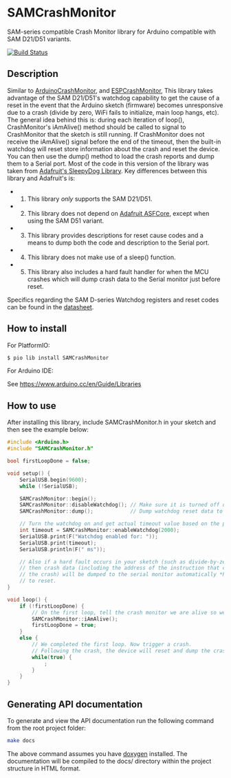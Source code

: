 # SAMCrashMonitor
SAM-series compatible Crash Monitor library for Arduino compatible with SAM D21/D51 variants.

[![Build Status](https://travis-ci.com/cyrusbuilt/SAMCrashMonitor.svg?branch=master)](https://travis-ci.com/cyrusbuilt/SAMCrashMonitor)

## Description

Similar to [ArduinoCrashMonitor](https://github.com/cyrusbuilt/ArduinoCrashMonitor),
and [ESPCrashMonitor](https://github.com/cyrusbuilt/ESPCrashMonitor), This library takes advantage of the SAM D21/D51's watchdog capability to get the
cause of a reset in the event that the Arduino sketch
(firmware) becomes unresponsive due to a crash (divide by zero, WiFi fails to
initialize, main loop hangs, etc). The general idea behind this is: during each iteration of loop(), CrashMonitor's iAmAlive() method should be called to signal to
CrashMonitor that the sketch is still running. If CrashMonitor does not
receive the iAmAlive() signal before the end of the timeout, then the built-in
watchdog will reset store information about the crash and reset the device.
You can then use the dump() method to load the crash reports and dump them to
a Serial port. Most of the code in this version of the library was taken from [Adafruit's SleepyDog Library](https://github.com/adafruit/Adafruit_SleepyDog). Key differences between this library and Adafruit's is:
- 1) This library *only* supports the SAM D21/D51.
- 2) This library does not depend on [Adafruit ASFCore](https://github.com/adafruit/Adafruit_ASFcore), except when using the SAM D51 variant.
- 3) This library provides descriptions for reset cause codes and a means to dump both the code and description to the Serial port.
- 4) This library does not make use of a sleep() function.
- 5) This library also includes a hard fault handler for when the MCU crashes which will dump crash data to the Serial monitor just before reset.

Specifics regarding the SAM D-series Watchdog registers and reset codes can be found in the [datasheet](https://cdn.sparkfun.com/datasheets/Dev/Arduino/Boards/Atmel-42181-SAM-D21_Datasheet.pdf).

## How to install

For PlatformIO:
```bash
$ pio lib install SAMCrashMonitor
```

For Arduino IDE:

See <https://www.arduino.cc/en/Guide/Libraries>

## How to use

After installing this library, include SAMCrashMonitor.h in your sketch and then
see the example below:

```cpp
#include <Arduino.h>
#include "SAMCrashMonitor.h"

bool firstLoopDone = false;

void setup() {
    SerialUSB.begin(9600);
    while (!SerialUSB);

    SAMCrashMonitor::begin();
    SAMCrashMonitor::disableWatchdog(); // Make sure it is turned off during init.
    SAMCrashMonitor::dump();            // Dump watchdog reset data to the console.

    // Turn the watchdog on and get actual timeout value based on the provided one.
    int timeout = SAMCrashMonitor::enableWatchdog(2000);
    SerialUSB.print(F("Watchdog enabled for: "));
    SerialUSB.print(timeout);
    SerialUSB.println(F(" ms"));

    // Also if a hard fault occurs in your sketch (such as divide-by-zero),
    // then crash data (including the address of the instruction that caused
    // the crash) will be dumped to the serial monitor automatically *PRIOR*
    // to reset.
}

void loop() {
    if (!firstLoopDone) {
        // On the first loop, tell the crash monitor we are alive so we get the full timeout.
        SAMCrashMonitor::iAmAlive();
        firstLoopDone = true;
    }
    else {
        // We completed the first loop. Now trigger a crash.
        // Following the crash, the device will reset and dump the crash data to console.
        while(true) {
            ;
        }
    }
}
```

## Generating API documentation
To generate and view the API documentation run the following command from the root project folder:

```bash
make docs
```

The above command assumes you have [doxygen](http://www.doxygen.nl/) installed. The documentation will be compiled to the docs/ directory within the project structure in HTML format.